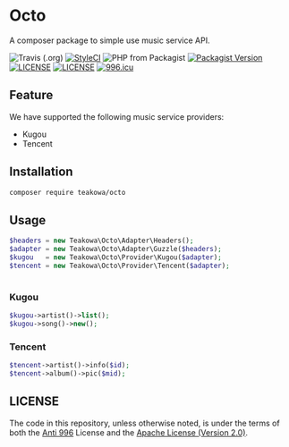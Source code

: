 # Octo

A composer package to simple use music service API.


![Travis (.org)](https://img.shields.io/travis/teakowa/octo?style=flat-square)
[![StyleCI](https://github.styleci.io/repos/199823129/shield?branch=master)](https://github.styleci.io/repos/199823129)
![PHP from Packagist](https://img.shields.io/packagist/php-v/teakowa/octo?style=flat-square)
[![Packagist Version](https://img.shields.io/packagist/v/teakowa/octo?style=flat-square)](https://packagist.org/packages/teakowa/octo)
[![LICENSE](https://img.shields.io/badge/License-Anti%20996-blue.svg?style=flat-square)](https://github.com/996icu/996.ICU/blob/master/LICENSE)
[![LICENSE](https://img.shields.io/badge/License-Apache--2.0-green.svg?style=flat-square)](https://www.apache.org/licenses/LICENSE-2.0)
[![996.icu](https://img.shields.io/badge/Link-996.icu-red.svg?style=flat-square)](https://996.icu)

## Feature

We have supported the following music service providers:

- Kugou
- Tencent

## Installation

```sh
composer require teakowa/octo
```

## Usage

```php
$headers = new Teakowa\Octo\Adapter\Headers();
$adapter = new Teakowa\Octo\Adapter\Guzzle($headers);
$kugou   = new Teakowa\Octo\Provider\Kugou($adapter);
$tencent = new Teakowa\Octo\Provider\Tencent($adapter);
    
```

### Kugou

```php
$kugou->artist()->list();
$kugou->song()->new();
```

### Tencent

```php
$tencent->artist()->info($id);
$tencent->album()->pic($mid);
```

## LICENSE
The code in this repository, unless otherwise noted, is under the terms of both the [Anti 996](https://github.com/996icu/996.ICU/blob/master/LICENSE) License and the [Apache License (Version 2.0)](https://www.apache.org/licenses/LICENSE-2.0).